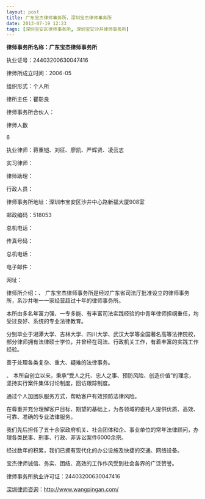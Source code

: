 ```yaml
---
layout: post
title: 广东宝杰律师事务所，深圳宝杰律师事务所
date: 2013-07-19 12:23
tags: [深圳宝安区律师事务所, 深圳宝安沙井律师事务所]
---
```

<strong>律师事务所名称：广东宝杰律师事务所</strong>

执业证号：24403200630047416

律师所成立时间：2006-05

组织形式：个人所

律所主任：瞿彰良

律师事务所合伙人：

律师人数

6

执业律师：蒋重铠、刘征、廖凯、严辉贤、凌云志

实习律师：

律师助理：

行政人员：

律师事务所地址：深圳市宝安区沙井中心路新福大厦908室

邮政编码：518053

总机电话：

传真号码：

总机电话：

电子邮件：

网址：

律师所介绍：、 广东宝杰律师事务所是经过广东省司法厅批准设立的律师事务所，系沙井唯一一家经营超过十年的律师事务所。

本所由多名年富力强、一专多能、有丰富司法实践经验的中青年律师担纲重任，均受过良好、系统的专业法律教育。

分别毕业于湘潭大学、吉林大学、四川大学、武汉大学等全国著名高等法律院校，部分律师拥有法律硕士学位，并曾经在司法、行政机关工作，有着丰富的实践工作经验。

善于处理各类复杂、重大、疑难的法律事务。

、 本所自创立以来，秉承“受人之托、忠人之事、预防风险、创造价值”的理念，坚持实行案件集体讨论制度，回访跟踪制度。

通过个人加团队服务方式，帮助客户有效预防法律风险。

在尊重并充分理解客户目标、期望的基础上，为各领域的委托人提供优质、高效、可靠、准确的专业法律服务。

我们先后担任了五十余家政府机关、社会团体和企、事业单位的常年法律顾问，办理各类民事、刑事、行政、非诉讼案件6000余宗。

经过数年的积累，我们已拥有现代化的办公设施及快捷的交通、网络设备。

宝杰律师诚信、务实、团结、高效的工作作风受到社会各界的广泛赞誉。

律师事务所执业许可证：24403200630047416

<a href="http://www.wangpingan.com/">深圳律师咨询</a>：<a href="http://www.wangpingan.com/">http://www.wangpingan.com/</a>

